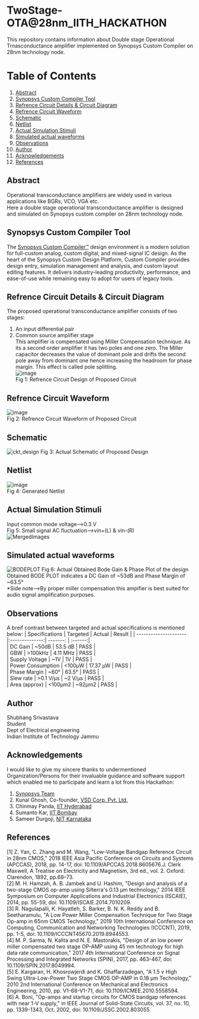 # TwoStage-OTA@28nm_IITH_HACKATHON
This repository contains information about Double stage Operational Trnasconductance amplifier implemented on Synopsys Custom Compiler on 28nm technology node.
# Table of Contents
1) [Abstract](https://github.com/Shubhang1234/TwoStage-OTA/edit/main/README.md#abstract-) <br />
2) [Synopsys Custom Compiler Tool](https://github.com/Shubhang1234/TwoStage-OTA/edit/main/README.md#synopsys-custom-compiler-tool)
3) [Refrence Circuit Details & Circuit Diagram](https://github.com/Shubhang1234/TwoStage-OTA/edit/main/README.md#refrence-circuit-details--circuit-diagram-) <br /> 
4) [Refrence Circuit Waveform](https://github.com/Shubhang1234/TwoStage-OTA/edit/main/README.md#refrence-circuit-waveform-) <br />
5) [Schematic](https://github.com/Shubhang1234/TwoStage-OTA/edit/main/README.md#schematic-) <br />
6) [Netlist](https://github.com/Shubhang1234/TwoStage-OTA/edit/main/README.md#netlist-) <br />
7) [Actual Simulation Stimuli](https://github.com/Shubhang1234/TwoStage-OTA/edit/main/README.md#actual-simulation-stimuli-) <br />
8) [Simulated actual waveforms](https://github.com/Shubhang1234/TwoStage-OTA/edit/main/README.md#simulated-actual-waveforms-) <br />
9) [Observations](https://github.com/Shubhang1234/TwoStage-OTA/edit/main/README.md#observations-) <br />
10) [Author](https://github.com/Shubhang1234/TwoStage-OTA/edit/main/README.md#author-) <br />
11) [Acknowledgements](https://github.com/Shubhang1234/TwoStage-OTA/edit/main/README.md#acknowledgements-) <br />
12) [References](https://github.com/Shubhang1234/TwoStage-OTA/edit/main/README.md#references-) <br />
## Abstract <br />
Operational transconductance amplifiers are 
widely used in various applications like BGRs, VCO, VGA etc. <br />
Here a double stage operational transconductance amplifier is designed and simulated on Synopsys custom compiler on 28nm technology node. 
## Synopsys Custom Compiler Tool
The [Synopsys Custom Compiler™](https://www.synopsys.com) design environment is a modern solution for full-custom analog, custom digital, and mixed-signal IC design. As the heart of the Synopsys Custom Design Platform, Custom Compiler provides design entry, simulation management and analysis, and custom layout editing features. It delivers industry-leading productivity, performance, and ease-of-use while remaining easy to adopt for users of legacy tools.
## Refrence Circuit Details & Circuit Diagram <br />
The proposed operational transconductance amplifier consists of two stages: <br />
1) An input differential pair <br />
2) Common source amplifier stage <br />
This amplifier is compensated using Miller Compensation technique. As its a second order amplifier it has two poles and one zero. The Miller capacitor decreases the value of dominant pole and drifts the second pole away from dominant one hence increasing the headroom for phase margin. This effect is called pole splitting. <br />
![image](https://user-images.githubusercontent.com/56774313/155373573-14cedc3a-13c6-45fe-821e-bdb5b2cd07dd.png) <br />
Fig 1: Refrence Circuit Design of Proposed Circuit <br />
## Refrence Circuit Waveform <br />
![image](https://user-images.githubusercontent.com/56774313/155373852-d32fa98b-4f78-4053-9e01-09aa18b6a138.png) <br />
Fig 2: Refrence Circuit Waveform of Proposed Circuit
## Schematic <br />
![ckt_design](https://user-images.githubusercontent.com/56774313/155382191-6a6a4f65-16eb-44a4-ab8e-7a7f831f83ba.png)
Fig 3: Actual Schematic of Proposed Design
## Netlist <br />
![image](https://user-images.githubusercontent.com/56774313/155613671-c956b79c-d953-4ee1-80de-1dd15a90014a.png) <br />
Fig 4: Generated Netlist <br />
## Actual Simulation Stimuli <br />
Input common mode voltage-->0.3 V <br />
Fig 5: Small signal AC fluctuation-->vin+(L) & vin-(R) <br />![MergedImages](https://user-images.githubusercontent.com/56774313/155460689-fc33f329-06f1-4d11-811d-5864c1810580.png) <br />
## Simulated actual waveforms <br />
![BODEPLOT](https://user-images.githubusercontent.com/56774313/155464974-f0aa7c86-77f1-41d7-88f1-8ec2c4e6faee.png)
Fig 6: Actual Obtained Bode Gain & Phase Plot of the design <br />
Obtained BODE PLOT indicates a DC Gain of ~53dB and Phase Margin of ~63.5° <br />
*Side note-->By proper miller compensation this ampifier is best suited for audio signal amplification purposes.
## Observations <br />
A breif contrast between targeted and actual specifications is mentioned below:
| Specifications        | Targeted       | Actual     | Result  |
| --------------------- |:--------------:| -------:   | :------:|      
| DC Gain               | ~50dB          |   53.5 dB  | PASS    |  
| GBW                   | >100kHz        |   4.11 MHz | PASS    |  
| Supply Voltage        | ~1V            |   1V       | PASS    |  
| Power Consumption     | <100µW         |   17.37 µW | PASS    |  
| Phase Margin          | ~60°           |   63.5°    | PASS    |  
| Slew rate             | >0.1 V/μs      |   ~2 V/μs  | PASS    |  
| Area (approx)         | <100μm2        |   ~92μm2   | PASS    |  
## Author <br />
Shubhang Srivastava <br />
Student <br />
Dept of Electrical engineering <br />
Indian Institute of Technology Jammu <br />
## Acknowledgements <br />
I would like to give my sincere thanks to undermentioned Organization/Persons for their invaluable guidance and software support which enabled me to participate and learn a lot from this Hackathon:
1) [Synopsys Team](https://www.synopsys.com)
2) Kunal Ghosh, Co-founder, [VSD Corp. Pvt. Ltd.](https://www.vlsisystemdesign.com)
3) Chinmay Panda, [IIT Hyderabad](https://iith.ac.in)
4) Sumanto Kar, [IIT Bombay](https://www.iitb.ac.in)
5) Sameer Durgoji, [NIT Karnataka](https://www.nitk.ac.in)
## References <br />
[1] Z. Yan, C. Zhang and M. Wang, "Low-Voltage Bandgap Reference 
Circuit in 28nm CMOS," 2018 IEEE Asia Pacific Conference on 
Circuits and Systems (APCCAS), 2018, pp. 14-17, doi: 
10.1109/APCCAS.2018.8605676.J. Clerk Maxwell, A Treatise on 
Electricity and Magnetism, 3rd ed., vol. 2. Oxford: Clarendon, 1892, 
pp.68–73.<br />
[2] M. H. Hamzah, A. B. Jambek and U. Hashim, "Design and analysis of 
a two-stage CMOS op-amp using Silterra's 0.13 μm technology," 
2014 IEEE Symposium on Computer Applications and Industrial 
Electronics (ISCAIE), 2014, pp. 55-59, doi: 
10.1109/ISCAIE.2014.7010209. <br />
[3] R. Nagulapalli, K. Hayatleh, S. Barker, B. N. K. Reddy and B. 
Seetharamulu, "A Low Power Miller Compensation Technique for 
Two Stage Op-amp in 65nm CMOS Technology," 2019 10th 
International Conference on Computing, Communication and 
Networking Technologies (ICCCNT), 2019, pp. 1-5, doi: 
10.1109/ICCCNT45670.2019.8944553. <br />
[4] M. P. Sarma, N. Kalita and N. E. Mastorakis, "Design of an low 
power miller compensated two stage OP-AMP using 45 nm 
technology for high data rate communication," 2017 4th International 
Conference on Signal Processing and Integrated Networks (SPIN), 
2017, pp. 463-467, doi: 10.1109/SPIN.2017.8049994. <br />
[5] E. Kargaran, H. Khosrowjerdi and K. Ghaffarzadegan, "A 1.5 v High 
Swing Ultra-Low-Power Two Stage CMOS OP-AMP in 0.18 µm 
Technology," 2010 2nd International Conference on Mechanical and 
Electronics Engineering, 2010, pp. V1-68-V1-71, doi: 
10.1109/ICMEE.2010.5558594. <br />
[6] A. Boni, "Op-amps and startup circuits for CMOS bandgap references 
with near 1-V supply," in IEEE Journal of Solid-State Circuits, vol. 
37, no. 10, pp. 1339-1343, Oct. 2002, doi: 
10.1109/JSSC.2002.803055. <br />
